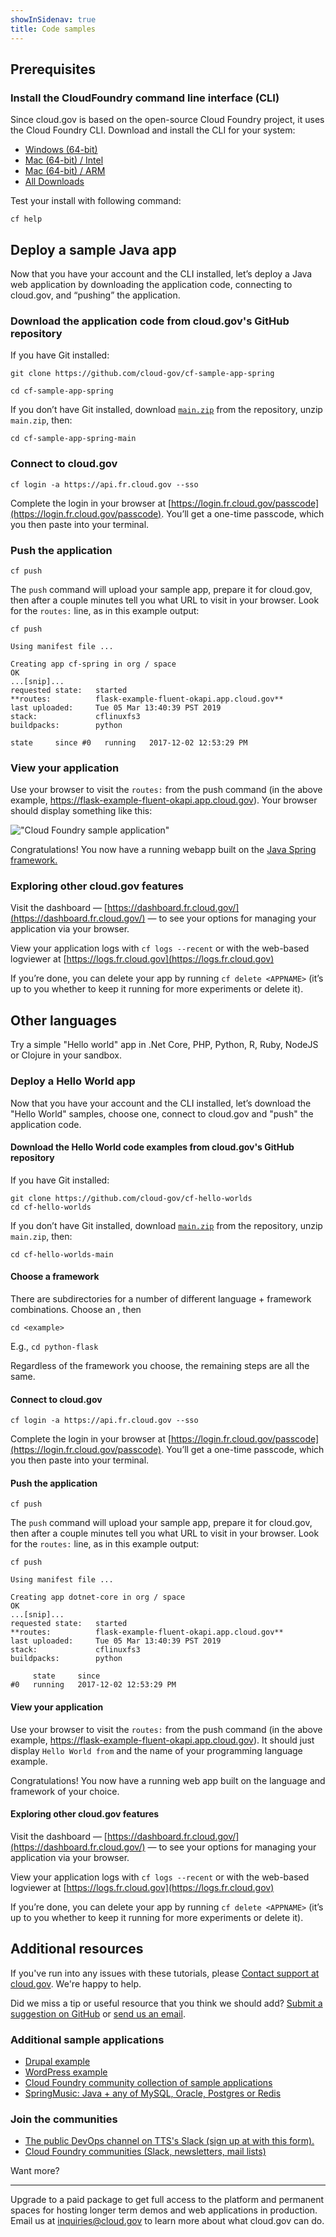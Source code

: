```yaml
---
showInSidenav: true
title: Code samples
---
```


## Prerequisites

### Install the CloudFoundry command line interface (CLI)

Since cloud.gov is based on the open-source Cloud Foundry project, it uses the Cloud Foundry CLI. Download and install the CLI for your system:

- [Windows (64-bit)](https://packages.cloudfoundry.org/stable?release=windows64-exe&version=v8&source=github)
- [Mac (64-bit) / Intel](https://packages.cloudfoundry.org/stable?release=macosx64-binary&version=v8&source=github)
- [Mac (64-bit) / ARM](https://packages.cloudfoundry.org/stable?release=macosarm-binary&version=v8&source=github)
- [All Downloads](https://github.com/cloudfoundry/cli?tab=readme-ov-file#downloads)

Test your install with following command:

`cf help`

## Deploy a sample Java app

Now that you have your account and the CLI installed, let’s deploy a Java web application by downloading the application code, connecting to cloud.gov, and “pushing” the application.

### Download the application code from cloud.gov's GitHub repository

If you have Git installed:

`git clone https://github.com/cloud-gov/cf-sample-app-spring`

`cd cf-sample-app-spring`

If you don’t have Git installed, download [`main.zip`](https://github.com/cloud-gov/cf-sample-app-spring/archive/main.zip) from the repository, unzip `main.zip`, then:

`cd cf-sample-app-spring-main`

### Connect to cloud.gov

`cf login -a https://api.fr.cloud.gov --sso`

Complete the login in your browser at [https://login.fr.cloud.gov/passcode](https://login.fr.cloud.gov/passcode). You’ll get a one-time passcode, which you then paste into your terminal.

### Push the application

`cf push`

The `push` command will upload your sample app, prepare it for cloud.gov, then after a couple minutes tell you what URL to visit in your browser. Look for the `routes:` line, as in this example output:

`cf push`

```shell
Using manifest file ...

Creating app cf-spring in org / space
OK
...[snip]...
requested state:   started
**routes:          flask-example-fluent-okapi.app.cloud.gov**
last uploaded:     Tue 05 Mar 13:40:39 PST 2019
stack:             cflinuxfs3
buildpacks:        python

state     since #0   running   2017-12-02 12:53:29 PM
```

### View your application

Use your browser to visit the `routes:` from the push command (in the above example, https://flask-example-fluent-okapi.app.cloud.gov). Your browser should display something like this:

!["Cloud Foundry sample application"](/img/content/cf-spring-sample-app.png)

Congratulations! You now have a running webapp built on the [Java Spring framework.](https://spring.io)

### Exploring other cloud.gov features

Visit the dashboard — [https://dashboard.fr.cloud.gov/](https://dashboard.fr.cloud.gov/) — to see your options for managing your application via your browser.

View your application logs with `cf logs --recent` or with the web-based logviewer at [https://logs.fr.cloud.gov](https://logs.fr.cloud.gov)

If you’re done, you can delete your app by running `cf delete <APPNAME>` (it’s up to you whether to keep it running for more experiments or delete it).

## Other languages

Try a simple "Hello world" app in .Net Core, PHP, Python, R, Ruby, NodeJS or Clojure in your sandbox.

### Deploy a Hello World app

Now that you have your account and the CLI installed, let’s download the "Hello World" samples, choose one, connect to cloud.gov and "push" the application code.

#### Download the Hello World code examples from cloud.gov's GitHub repository

If you have Git installed:

```shell
git clone https://github.com/cloud-gov/cf-hello-worlds
cd cf-hello-worlds
```

If you don’t have Git installed, download [`main.zip`](https://github.com/cloud-gov/cf-hello-worlds/archive/main.zip) from the repository, unzip `main.zip`, then:

`cd cf-hello-worlds-main`

#### Choose a framework

There are subdirectories for a number of different language + framework combinations. Choose an <example>, then

`cd <example>`

E.g., `cd python-flask`

Regardless of the framework you choose, the remaining steps are all the same.

#### Connect to cloud.gov

`cf login -a https://api.fr.cloud.gov --sso`

Complete the login in your browser at [https://login.fr.cloud.gov/passcode](https://login.fr.cloud.gov/passcode). You’ll get a one-time passcode, which you then paste into your terminal.

#### Push the application

`cf push`

The `push` command will upload your sample app, prepare it for cloud.gov, then after a couple minutes tell you what URL to visit in your browser. Look for the `routes:` line, as in this example output:

`cf push`

```shell
Using manifest file ...

Creating app dotnet-core in org / space
OK
...[snip]...
requested state:   started
**routes:          flask-example-fluent-okapi.app.cloud.gov**
last uploaded:     Tue 05 Mar 13:40:39 PST 2019
stack:             cflinuxfs3
buildpacks:        python

     state     since
#0   running   2017-12-02 12:53:29 PM
```

#### View your application

Use your browser to visit the `routes:` from the push command (in the above example, <https://flask-example-fluent-okapi.app.cloud.gov>). It should just display `Hello World from` and the name of your programming language example.

Congratulations! You now have a running web app built on the language and framework of your choice.

#### Exploring other cloud.gov features

Visit the dashboard — [https://dashboard.fr.cloud.gov/](https://dashboard.fr.cloud.gov/) — to see your options for managing your application via your browser.

View your application logs with `cf logs --recent` or with the web-based logviewer at [https://logs.fr.cloud.gov](https://logs.fr.cloud.gov)

If you’re done, you can delete your app by running `cf delete <APPNAME>` (it’s up to you whether to keep it running for more experiments or delete it).

## Additional resources

If you've run into any issues with these tutorials, please [Contact support at cloud.gov](mailto:support@cloud.gov). We're happy to help.

Did we miss a tip or useful resource that you think we should add? [Submit a suggestion on GitHub](https://github.com/cloud-gov/site/issues/new) or [send us an email](mailto:inquiries@cloud.gov?subject=%5BSuggestion%5D%20&body=%0A%0A%0A%0ARefcode:%20quickstart).

### Additional sample applications

- [Drupal example](https://github.com/cloud-gov/cf-ex-drupal8/)
- [WordPress example](https://github.com/cloud-gov/cf-ex-wordpress)
- [Cloud Foundry community collection of sample applications](https://github.com/cloudfoundry-samples)
- [SpringMusic: Java + any of MySQL, Oracle, Postgres or Redis](https://github.com/cloudfoundry-samples/spring-music)

### Join the communities

- [The public DevOps channel on TTS's Slack (sign up at with this form).](https://docs.google.com/forms/d/1vcsvQ64qt5mYNyVajcwtYDRMqEOyPzsXZBGM5c4_BD8/edit)
- [Cloud Foundry communities (Slack, newsletters, mail lists)](https://www.cloudfoundry.org/community/)

Want more?

---

Upgrade to a paid package to get full access to the platform and permanent spaces for hosting longer term demos and web applications in production. Email us at [inquiries@cloud.gov]({{site.inquiries_email}}) to learn more about what cloud.gov can do.
